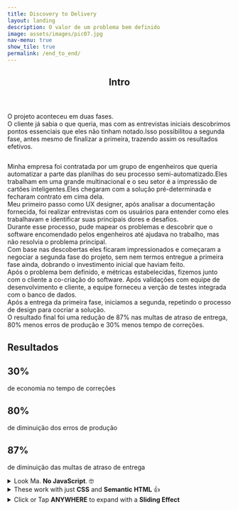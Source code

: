 ```yaml
---
title: Discovery to Delivery
layout: landing
description: O valor de um problema bem definido
image: assets/images/pic07.jpg
nav-menu: true
show_tile: true
permalink: /end_to_end/
---
```


<!-- Main -->
<div id="main">

<!-- One -->
<section id="one">
	<div class="inner">
		<header class="major">
			<h2>Intro</h2>
		</header>
		<p>O projeto aconteceu em duas fases.<br>O cliente já sabia o que queria, mas com as entrevistas iniciais descobrimos pontos essenciais que eles não tinham notado.Isso possibilitou a segunda fase, antes mesmo de finalizar a primeira, trazendo assim os resultados efetivos.</p>
	</div>
</section>

<!-- Two -->
<section id="two" class="spotlights">
	<section>
    	<a class="image" href="{{ "/assets/images/case_completo_end-to-end.svg" | relative_url }}" data-lightbox="resumo">
    <img src="{{ "/assets/images/case_completo_end-to-end.svg" | relative_url }}" alt="" data-position="center center" />
      </a>
		<div class="content">
			<div class="inner">
				<p> Minha empresa foi contratada por um grupo de engenheiros que queria automatizar a parte das planilhas do seu processo semi-automatizado.Eles trabalham em uma grande multinacional e o seu setor é a impressão de cartões inteligentes.Eles chegaram com a solução pré-determinada e fecharam contrato em cima dela.<br>Meu primeiro passo como UX designer, após analisar a documentação fornecida, foi realizar entrevistas com os usuários para entender como eles trabalhavam e identificar suas principais dores e desafios.<br>Durante esse processo, pude mapear os problemas e descobrir que o software encomendado pelos engenheiros até ajudava no trabalho, mas não resolvia o problema principal.<br>Com base nas descobertas eles ficaram impressionados e começaram a negociar a segunda fase do projeto, sem nem termos entregue a primeira fase ainda, dobrando o investimento inicial que haviam feito.<br>Após o problema bem definido, e métricas estabelecidas, fizemos junto com o cliente a co-criação do software. Após validações com equipe de desenvolvimento e cliente, a equipe forneceu a verção de testes integrada com o banco de dados.<br>Após a entrega da primeira fase, iniciamos a segunda, repetindo o processo de design para cocriar a solução.<br>O resultado final foi uma redução de 87% nas multas de atraso de entrega, 80% menos erros de produção e 30% menos tempo de correções.</p>
			</div>
		</div>
	</section>
   <!-- One -->
<div class="row">
    <h2 id="resultados">Resultados</h2>
</div>
<div class="row">
    <div class="4u 12u$(small)">
        <div class="box-center">
        <h1>30%</h1>
        <p>de economia no tempo de correções</p>
        </div>
    </div>
    <div class="4u 12u$(small)">
        <div class="box-center">
        <h1>80%</h1>
        <p>de diminuição dos erros de produção </p>
        </div>
    </div>
    <div class="4u 12u$(small)">
      <div class="box-center">
        <h1>87%</h1>
        <p>de diminuição das multas de atraso de entrega </p>
      </div>
    </div>
</div>
</section>
<div class="inner">
    <details>
      <summary>Look Ma. <strong>No JavaScript</strong>. 🤓</summary>
      <div class="content">
        <h1> titulo</h1>
        <p> Lorem, ipsum dolor sit amet consectetur adipisicing elit. Modi unde,
          ex rem voluptates autem aliquid veniam quis temporibus repudiandae
          illo, nostrum, pariatur quae! At animi modi dignissimos corrupti
          placeat voluptatum! </p>
        <img src="https://placebear.com/400/200" alt="">
        <p> Facilis ducimus iure officia quos possimus quaerat iusto, quas,
          laboriosam sapiente autem ab assumenda eligendi voluptatum nisi eius
          cumque, tempore reprehenderit optio placeat praesentium non sint
          repellendus consequuntur? Nihil, soluta. </p>
      </div>
    </details>
    <details>
      <summary>These work with just <strong>CSS</strong> and <strong>Semantic
          HTML</strong> 👍</summary>
      <div class="content">
        <p>Agora simfica fácil de editar</p>
        <img src="https://placebear.com/400/200" alt="">
        <p>Era isso que eu queria</p>
      </div>
    </details>
    <details>
      <summary>Click or Tap <strong>ANYWHERE</strong> to expand with a <strong>Sliding
          Effect</strong></summary>
      <div class="content">
        <p>texto</p>
        <img src="https://placebear.com/400/200" alt="">
        <p>mais texto</p>
      </div>
    </details>
</div>

